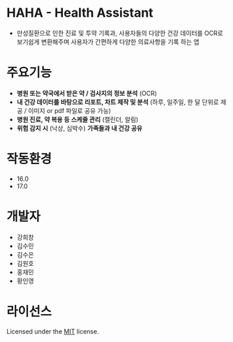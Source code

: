 # HAHA - Health Assistant
- 만성질환으로 인한 진료 및 투약 기록과, 사용자들의 다양한 건강 데이터를 OCR로 보기쉽게 변환해주며 사용자가 간편하게 다양한 의료사항을 기록 하는 앱

# 주요기능
- **병원 또는 약국에서 받은  약 / 검사지의 정보 분석** (OCR)
- **내 건강 데이터를 바탕으로 리포트, 차트 제작 및 분석** (하루, 일주일, 한 달 단위로 제공 / 이미지 or pdf 파일로 공유 가능)
- **병원 진료, 약 복용 등 스케줄 관리** (캘린더, 알림)
- **위험 감지 시** (낙상, 심박수) **가족들과 내 건강 공유**

# 작동환경
- 16.0
- 17.0

# 개발자
- 강희창
- 김수민
- 김수은
- 김원호
- 홍재민
- 황인영

# 라이선스
Licensed under the [MIT](LICENSE) license.
